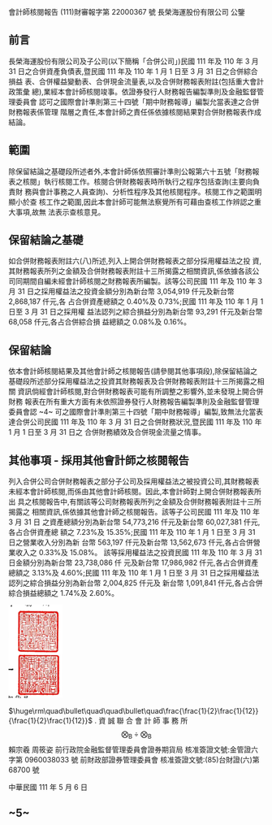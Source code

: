 會計師核閱報告
(111)財審報字第 22000367 號 長榮海運股份有限公司 公鑒

## 前言

長榮海運股份有限公司及子公司(以下簡稱「合併公司」)民國 111 年及 110 年 3 月 31 日之合併資產負債表,暨民國 111 年及 110 年 1 月 1 日至 3 月 31 日之合併綜合損益 表、合併權益變動表、合併現金流量表,以及合併財務報表附註(包括重大會計政策彙 總),業經本會計師核閱竣事。依證券發行人財務報告編製準則及金融監督管理委員會 認可之國際會計準則第三十四號「期中財務報導」編製允當表達之合併財務報表係管理 階層之責任,本會計師之責任係依據核閱結果對合併財務報表作成結論。

## 範圍

除保留結論之基礎段所述者外,本會計師係依照審計準則公報第六十五號「財務報 表之核閱」執行核閱工作。核閱合併財務報表時所執行之程序包括查詢(主要向負責財 務與會計事務之人員查詢)、分析性程序及其他核閱程序。核閱工作之範圍明顯小於查 核工作之範圍,因此本會計師可能無法察覺所有可藉由查核工作辨認之重大事項,故無 法表示查核意見。

## 保留結論之基礎

如合併財務報表附註六(八)所述,列入上開合併財務報表之部分採用權益法之投 資,其財務報表所列之金額及合併財務報表附註十三所揭露之相關資訊,係依據各該公 司同期間自編未經會計師核閱之財務報表所編製。該等公司民國 111 年及 110 年 3 月 31 日之採用權益法之投資金額分別為新台幣 3,054,919 仟元及新台幣 2,868,187 仟元,各 占合併資產總額之 0.40%及 0.73%;民國 111 年及 110 年 1 月 1 日至 3 月 31 日之採用權 益法認列之綜合損益分別為新台幣 93,291 仟元及新台幣 68,058 仟元,各占合併綜合損 益總額之 0.08%及 0.16%。

## 保留結論

依本會計師核閱結果及其他會計師之核閱報告(請參閱其他事項段),除保留結論之 基礎段所述部分採用權益法之投資其財務報表及合併財務報表附註十三所揭露之相關 資訊倘經會計師核閱,對合併財務報表可能有所調整之影響外,並未發現上開合併財務 報表在所有重大方面有未依照證券發行人財務報告編製準則及金融監督管理委員會認
~4~
可之國際會計準則第三十四號「期中財務報導」編製,致無法允當表達合併公司民國 111 年及 110 年 3 月 31 日之合併財務狀況,暨民國 111 年及 110 年 1 月 1 日至 3 月 31 日之 合併財務績效及合併現金流量之情事。

## 其他事項 - 採用其他會計師之核閱報告

列入合併公司合併財務報表之部分子公司及採用權益法之被投資公司,其財務報表 未經本會計師核閱,而係由其他會計師核閱。因此,本會計師對上開合併財務報表所出 具之核閱報告中,有關該等公司財務報表所列之金額及合併財務報表附註十三所揭露之 相關資訊,係依據其他會計師之核閱報告。該等子公司民國 111 年及 110 年 3 月 31 日 之資產總額分別為新台幣 54,773,216 仟元及新台幣 60,027,381 仟元,各占合併資產總 額之 7.23%及 15.35%;民國 111 年及 110 年 1 月 1 日至 3 月 31 日之營業收入分別為新 台幣 563,197 仟元及新台幣 13,562,673 仟元,各占合併營業收入之 0.33%及 15.08%。 該等採用權益法之投資民國 111 年及 110 年 3 月 31 日金額分別為新台幣 23,738,086 仟 元及新台幣 17,986,982 仟元,各占合併資產總額之 3.13%及 4.60%;民國 111 年及 110 年 1 月 1 日至 3 月 31 日之採用權益法認列之綜合損益分別為新台幣 2,004,825 仟元及 新台幣 1,091,841 仟元,各占合併綜合損益總額之 1.74%及 2.60%。

![1_image_0.png](1_image_0.png)

$\huge\rm\quad\bullet\quad\quad\bullet\quad\frac{\frac{1}{2}\frac{1}{12}}{\frac{1}{2}\frac{1}{12}}$  . 
資 誠 聯 合 會 計 師 事 務 所
$$\bigotimes_{\mathrm{B}}\div\bigotimes_{\mathrm{B}}$$
賴宗羲 周筱姿
前行政院金融監督管理委員會證券期貨局 核准簽證文號:金管證六字第 0960038033 號 前財政部證券管理委員會 核准簽證文號:(85)台財證(六)第 68700 號

中華民國 111 年 5 月 6 日

## ~5~
